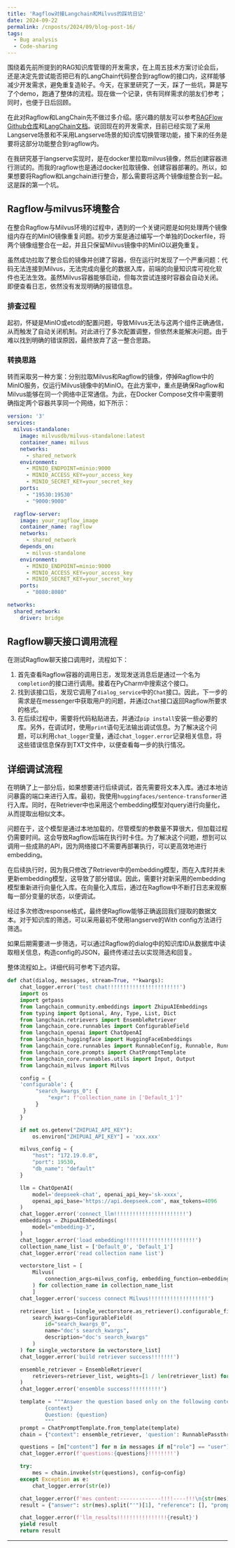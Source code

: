 ```yaml
---
title: 'Ragflow对接Langchain和Milvus的踩坑日记'
date: 2024-09-22
permalink: /cnposts/2024/09/blog-post-16/
tags:
  - Bug analysis
  - Code-sharing
---
```


围绕着先前所提到的RAG知识库管理的开发需求，在上周五技术方案讨论会后，还是决定先尝试能否把已有的LangChain代码整合到ragflow的接口内，这样能够减少开发需求，避免重复造轮子。今天，在家里研究了一天，踩了一些坑，算是写了个demo，跑通了整体的流程。现在做一个记录，供有同样需求的朋友们参考；同时，也便于日后回顾。

在此对Ragflow和LangChain先不做过多介绍。感兴趣的朋友可以参考[RAGFlow Github仓库](https://github.com/infiniflow/ragflow)和[LangChain文档](https://python.langchain.com/v0.2/docs/introduction/)。说回现在的开发需求，目前已经实现了采用Langserve场景和不采用Langserve场景的知识库切换管理功能，接下来的任务是要将这部分功能整合到ragflow内。

在我研究基于langserve实现时，是在docker里拉取milvus镜像，然后创建容器进行测试的。而我的ragflow也是通过docker拉取镜像、创建容器部署的。所以，如果想要将Ragflow和Langchain进行整合，那么需要将这两个镜像组整合到一起。这是踩的第一个坑。

## Ragflow与milvus环境整合

在整合Ragflow与Milvus环境的过程中，遇到的一个关键问题是如何处理两个镜像组内存在的MinIO镜像重复问题。初步方案是通过编写一个单独的Dockerfile，将两个镜像组整合在一起，并且只保留Milvus镜像中的MinIO以避免重复。

虽然成功拉取了整合后的镜像并创建了容器，但在运行时发现了一个严重问题：代码无法连接到Milvus，无法完成向量化的数据入库，前端的向量知识库可视化软件也无法生效。虽然Milvus容器能够启动，但每次尝试连接时容器会自动关闭。即便查看日志，依然没有发现明确的报错信息。

### 排查过程
起初，怀疑是MinIO或etcd的配置问题，导致Milvus无法与这两个组件正确通信，从而触发了自动关闭机制。对此进行了多次配置调整，但依然未能解决问题。由于难以找到明确的错误原因，最终放弃了这一整合思路。

### 转换思路
转而采取另一种方案：分别拉取Milvus和Ragflow的镜像，停掉Ragflow中的MinIO服务，仅运行Milvus镜像中的MinIO。在此方案中，重点是确保Ragflow和Milvus能够在同一个网络中正常通信。为此，在Docker Compose文件中需要明确指定两个容器共享同一个网络，如下所示：

```yml
version: '3'
services:
  milvus-standalone:
    image: milvusdb/milvus-standalone:latest
    container_name: milvus
    networks:
      - shared_network
    environment:
      - MINIO_ENDPOINT=minio:9000
      - MINIO_ACCESS_KEY=your_access_key
      - MINIO_SECRET_KEY=your_secret_key
    ports:
      - "19530:19530"
      - "9000:9000"

  ragflow-server:
    image: your_ragflow_image
    container_name: ragflow
    networks:
      - shared_network
    depends_on:
      - milvus-standalone
    environment:
      - MINIO_ENDPOINT=minio:9000
      - MINIO_ACCESS_KEY=your_access_key
      - MINIO_SECRET_KEY=your_secret_key
    ports:
      - "8080:8080"

networks:
  shared_network:
    driver: bridge
```

## Ragflow聊天接口调用流程

在测试Ragflow聊天接口调用时，流程如下：

1. 首先查看Ragflow容器的调用日志，发现发送消息后是通过一个名为`completion`的接口进行调用。接着在PyCharm中搜索这个接口。
2. 找到该接口后，发现它调用了`dialog_service`中的`Chat`接口。因此，下一步的需求是在messenger中获取用户的问题，并通过`Chat`接口返回Ragflow所要求的格式。
3. 在后续过程中，需要将代码粘贴进去，并通过`pip install`安装一些必要的库。另外，在调试时，使用`print`语句无法输出调试信息。为了解决这个问题，可以利用`chat_logger`变量，通过`chat_logger.error`记录相关信息，将这些错误信息保存到TXT文件中，以便查看每一步的执行情况。

## 详细调试流程

在明确了上一部分后，如果想要进行后续调试，首先需要将文本入库。通过本地访问暴露的端口来进行入库。最初，我使用`huggingfaces/sentence-transformer`进行入库。同时，在Retriever中也采用这个embedding模型对query进行向量化，从而提取出相似文本。

问题在于，这个模型是通过本地加载的，尽管模型的参数量不算很大，但加载过程仍需要时间。这会导致Ragflow后端在执行时卡住。为了解决这个问题，想到可以调用一些成熟的API，因为网络接口不需要再部署执行，可以更高效地进行embedding。

在后续执行时，因为我只修改了Retriever中的embedding模型，而在入库时并未更新embedding模型，这导致了部分错误。因此，需要针对新采用的embedding模型重新进行向量化入库。在向量化入库后，通过在Ragflow中不断打日志来观察每一部分变量的状态，以便调试。

经过多次修改response格式，最终使Ragflow能够正确返回我们提取的数据文本。对于知识库的筛选，可以采用最初不使用langserve的With config方法进行筛选。

如果后期需要进一步筛选，可以通过Ragflow的dialog中的知识库ID从数据库中读取相关信息，构造config的JSON，最终传递过去以实现筛选和回复。

整体流程如上。详细代码可参考下述内容。


```python
def chat(dialog, messages, stream=True, **kwargs):
    chat_logger.error('test chat!!!!!!!!!!!!!!!!!!!!!!!')
    import os
    import getpass
    from langchain_community.embeddings import ZhipuAIEmbeddings
    from typing import Optional, Any, Type, List, Dict
    from langchain.retrievers import EnsembleRetriever
    from langchain_core.runnables import ConfigurableField
    from langchain_openai import ChatOpenAI
    from langchain_huggingface import HuggingFaceEmbeddings
    from langchain_core.runnables import RunnableConfig, Runnable, RunnableBinding, RunnablePassthrough
    from langchain_core.prompts import ChatPromptTemplate
    from langchain_core.runnables.utils import Input, Output
    from langchain_milvus import Milvus

    config = {
    'configurable': {
         "search_kwargs_0": {
             "expr": f"collection_name in ['Default_1']"
         }
     }
    }

    if not os.getenv("ZHIPUAI_API_KEY"):
        os.environ["ZHIPUAI_API_KEY"] = 'xxx.xxx'

    milvus_config = {
        "host": "172.19.0.8",
        "port": 19530,
        "db_name": "default"
    }

    llm = ChatOpenAI(
        model='deepseek-chat', openai_api_key='sk-xxxx',
        openai_api_base='https://api.deepseek.com', max_tokens=4096
    )
    chat_logger.error('connect_llm!!!!!!!!!!!!!!!!!!!!!!!')
    embeddings = ZhipuAIEmbeddings(
        model="embedding-3",
    )
    chat_logger.error('load embedding!!!!!!!!!!!!!!!!!!!!!!!')
    collection_name_list = ['Default_0', 'Default_1']
    chat_logger.error('read collection name list')

    vectorstore_list = [
        Milvus(
            connection_args=milvus_config, embedding_function=embeddings, collection_name=collection_name
        ) for collection_name in collection_name_list
        ]
    chat_logger.error('success connect Milvus!!!!!!!!!!!!!!!!!!!')

    retriever_list = [single_vectorstore.as_retriever().configurable_fields(
        search_kwargs=ConfigurableField(
            id="search_kwargs_0",
            name="doc's search_kwargs",
            description="doc's search_kwargs"
        )
    ) for single_vectorstore in vectorstore_list]
    chat_logger.error('build retriever success!!!!!!!')

    ensemble_retriever = EnsembleRetriever(
        retrievers=retriever_list, weights=[1 / len(retriever_list) for _ in range(len(retriever_list))]
    )
    chat_logger.error('ensemble success!!!!!!!!!!')

    template = """Answer the question based only on the following context:
            {context}
            Question: {question}
            """
    prompt = ChatPromptTemplate.from_template(template)
    chain = {"context": ensemble_retriever, 'question': RunnablePassthrough()} | prompt | llm

    questions = [m["content"] for m in messages if m["role"] == "user"][-1]
    chat_logger.error(f'questions:{questions}!!!!!!!!')

    try:
        mes = chain.invoke(str(questions), config=config)
    except Exception as e:
        chat_logger.error(str(e))

    chat_logger.error(f'mes content:-------------!!!!----!!!\n{str(mes)}')
    result = {"answer": str(mes).split("'")[1], "reference": [], "prompt": ""}

    chat_logger.error(f'llm_results!!!!!!!!!!!!!!!!{result}')
    yield result
    return result
```


---

